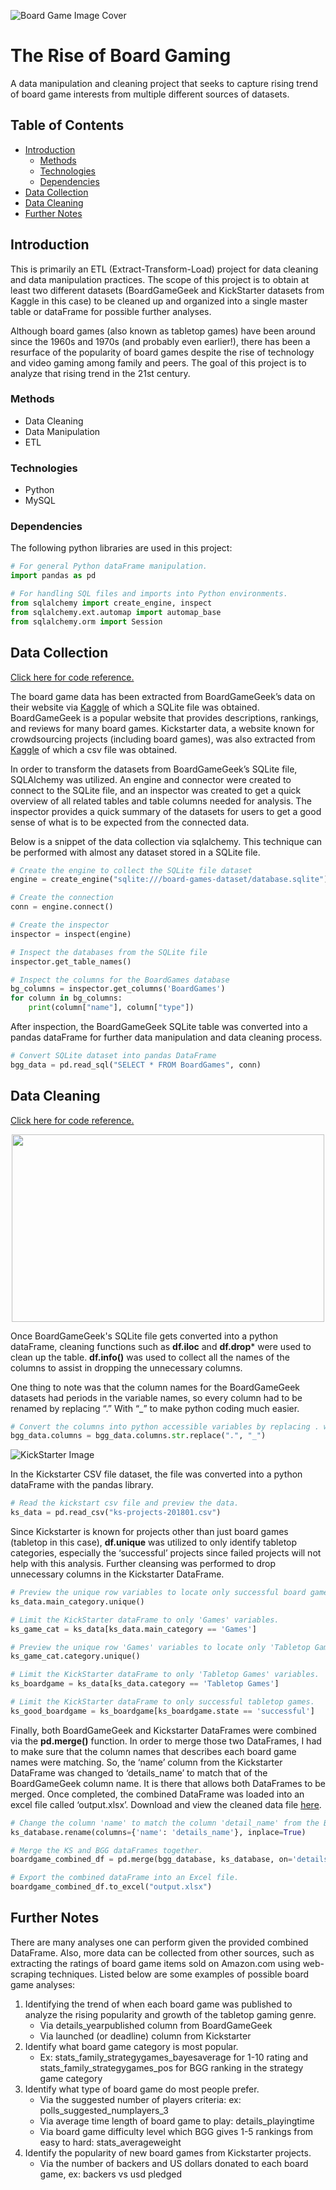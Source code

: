 ![Board Game Image Cover](https://raw.githubusercontent.com/kiseki1107/Rise-of-Board-Gaming-ETL-Data-Cleaning-Project/master/Images/boardgames.jpg)

# The Rise of Board Gaming
A data manipulation and cleaning project that seeks to capture rising trend of board game interests from multiple different sources of datasets.

## Table of Contents
* [Introduction](#Introduction)
  * [Methods](#Methods)
  * [Technologies](#Technologies)
  * [Dependencies](#Dependencies)
* [Data Collection](#DataCollection)
* [Data Cleaning](#DataCleaning)
* [Further Notes](#PresentationSlides)

<a name="Introduction"></a>
## Introduction
This is primarily an ETL (Extract-Transform-Load) project for data cleaning and data manipulation practices. The scope of this project is to obtain at least two different datasets (BoardGameGeek and KickStarter datasets from Kaggle in this case) to be cleaned up and organized into a single master table or dataFrame for possible further analyses.

Although board games (also known as tabletop games) have been around since the 1960s and 1970s (and probably even earlier!), there has been a resurface of the popularity of board games despite the rise of technology and video gaming among family and peers. The goal of this project is to analyze that rising trend in the 21st century.

<a name="Methods"></a>
### Methods
* Data Cleaning
* Data Manipulation
* ETL

<a name="Technologies"></a>
### Technologies
* Python
* MySQL

<a name="Dependencies"></a>
### Dependencies 
The following python libraries are used in this project:
```python
# For general Python dataFrame manipulation.
import pandas as pd

# For handling SQL files and imports into Python environments.
from sqlalchemy import create_engine, inspect
from sqlalchemy.ext.automap import automap_base
from sqlalchemy.orm import Session
```

<a name="DataCollection"></a>
## Data Collection
[Click here for code reference.](https://github.com/kiseki1107/ETL/blob/master/ETL.ipynb)

The board game data has been extracted from BoardGameGeek’s data on their website via [Kaggle](https://www.kaggle.com/gabrio/board-games-dataset) of which a SQLite file was obtained. BoardGameGeek is a popular website that provides descriptions, rankings, and reviews for many board games. Kickstarter data, a website known for crowdsourcing projects (including board games), was also extracted from [Kaggle](https://www.kaggle.com/kemical/kickstarter-projects) of which a csv file was obtained.

In order to transform the datasets from BoardGameGeek’s SQLite file, SQLAlchemy was utilized. An engine and connector were created to connect to the SQLite file, and an inspector was created to get a quick overview of all related tables and table columns needed for analysis. The inspector provides a quick summary of the datasets for users to get a good sense of what is to be expected from the connected data.

Below is a snippet of the data collection via sqlalchemy. This technique can be performed with almost any dataset stored in a SQLite file.
```python
# Create the engine to collect the SQLite file dataset
engine = create_engine("sqlite:///board-games-dataset/database.sqlite")

# Create the connection
conn = engine.connect()

# Create the inspector
inspector = inspect(engine)

# Inspect the databases from the SQLite file
inspector.get_table_names()

# Inspect the columns for the BoardGames database
bg_columns = inspector.get_columns('BoardGames')
for column in bg_columns:
    print(column["name"], column["type"])
```

After inspection, the BoardGameGeek SQLite table was converted into a pandas dataFrame for further data manipulation and data cleaning process.

```python
# Convert SQLite dataset into pandas DataFrame
bgg_data = pd.read_sql("SELECT * FROM BoardGames", conn)
```

<a name="DataCleaning"></a>
## Data Cleaning
[Click here for code reference.](https://github.com/kiseki1107/ETL/blob/master/ETL.ipynb)

<p align="center">
 <img width="500" height="300" src="https://raw.githubusercontent.com/kiseki1107/Rise-of-Board-Gaming-ETL-Data-Cleaning-Project/master/Images/boardgamegeek.png">
 </p>

Once BoardGameGeek's SQLite file gets converted into a python dataFrame, cleaning functions such as **df.iloc** and **df.drop*** were used to clean up the table. **df.info()** was used to collect all the names of the columns to assist in dropping the unnecessary columns.

One thing to note was that the column names for the BoardGameGeek datasets had periods in the variable names, so every column had to be renamed by replacing “.” With “_” to make python coding much easier.

```python
# Convert the columns into python accessible variables by replacing . with _
bgg_data.columns = bgg_data.columns.str.replace(".", "_")
```

![KickStarter Image](https://raw.githubusercontent.com/kiseki1107/Rise-of-Board-Gaming-ETL-Data-Cleaning-Project/master/Images/kickstarter.png)

In the Kickstarter CSV file dataset, the file was converted into a python dataFrame with the pandas library.

```python
# Read the kickstart csv file and preview the data.
ks_data = pd.read_csv("ks-projects-201801.csv")
```

Since Kickstarter is known for projects other than just board games (tabletop in this case), **df.unique** was utilized to only identify tabletop categories, especially the ‘successful’ projects since failed projects will not help with this analysis. Further cleansing was performed to drop unnecessary columns in the Kickstarter DataFrame.

```python
# Preview the unique row variables to locate only successful board games on KickStarter.
ks_data.main_category.unique()

# Limit the KickStarter dataFrame to only 'Games' variables.
ks_game_cat = ks_data[ks_data.main_category == 'Games']

# Preview the unique row 'Games' variables to locate only 'Tabletop Games'.
ks_game_cat.category.unique()

# Limit the KickStarter dataFrame to only 'Tabletop Games' variables.
ks_boardgame = ks_data[ks_data.category == 'Tabletop Games']

# Limit the KickStarter dataFrame to only successful tabletop games.
ks_good_boardgame = ks_boardgame[ks_boardgame.state == 'successful']
```

Finally, both BoardGameGeek and Kickstarter DataFrames were combined via the **pd.merge()** function. In order to merge those two DataFrames, I had to make sure that the column names that describes each board game names were matching. So, the ‘name’ column from the Kickstarter DataFrame was changed to ‘details_name’ to match that of the BoardGameGeek column name. It is there that allows both DataFrames to be merged. Once completed, the combined DataFrame was loaded into an excel file called ‘output.xlsx’. Download and view the cleaned data file [here](https://github.com/kiseki1107/Rise-of-Board-Gaming-ETL-Data-Cleaning-Project/blob/master/output.xlsx).

```python
# Change the column 'name' to match the column 'detail_name' from the BGG dataFrame.
ks_database.rename(columns={'name': 'details_name'}, inplace=True)

# Merge the KS and BGG dataFrames together.
boardgame_combined_df = pd.merge(bgg_database, ks_database, on='details_name')

# Export the combined dataFrame into an Excel file.
boardgame_combined_df.to_excel("output.xlsx")
```

<a name="PresentationSlides"></a>
## Further Notes
There are many analyses one can perform given the provided combined DataFrame. Also, more data can be collected from other sources, such as extracting the ratings of board game items sold on Amazon.com using web-scraping techniques. Listed below are some examples of possible board game analyses:
1. Identifying the trend of when each board game was published to analyze the rising popularity and growth of the tabletop gaming genre.
   * Via details_yearpublished column from BoardGameGeek
   * Via launched (or deadline) column from Kickstarter
2. Identify what board game category is most popular.
   * Ex: stats_family_strategygames_bayesaverage for 1-10 rating and stats_family_strategygames_pos for BGG ranking in the strategy game category
3. Identify what type of board game do most people prefer.
   * Via the suggested number of players criteria: ex: polls_suggested_numplayers_3
   * Via average time length of board game to play: details_playingtime
   * Via board game difficulty level which BGG gives 1-5 rankings from easy to hard: stats_averageweight
4. Identify the popularity of new board games from Kickstarter projects.
   * Via the number of backers and US dollars donated to each board game, ex: backers vs usd pledged

